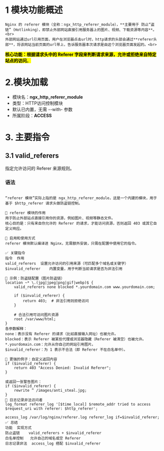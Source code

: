 # 1 模块功能概述
    Nginx 的 referer 模块（全称：ngx_http_referer_module），**主要用于 防止“盗链”（Hotlinking），即禁止外部网站直接引用服务器上的图片、视频、下载资源等内容**。<br>
    外部网站通过url引用页面，用户在浏览器点击url时，http请求的头部会通过**referer头部**，将该网站当前页面的url带上，告诉服务器本次请求是由这个浏览器页面发起的。<br>

<mark>**核心功能：根据请求头中的 Referer 字段来判断请求来源，允许或拒绝来自特定站点的访问**。</mark>




# 2.模块加载
- 模块名：**ngx_http_referer_module**
- 类型：HTTP访问控制模块
- 默认已内置，无需 --with- 参数
- 所属阶段：**ACCESS**


# 3. 主要指令

## 3.1 valid_referers
指定允许访问的 Referer 来源规则。

### 语法

```

```



```
“referer 模块”实际上指的是 ngx_http_referer_module，这是一个内建的模块，用于基于 $http_referer 请求头做防盗链控制。

🔹 referer 模块的作用
用于防止外部站点直接引用你的资源，例如图片、视频等静态文件。
核心目的是：只有来自你允许的 Referer 的请求，才能访问资源，否则返回 403 或其它自定义响应。

🔹 启用和使用方式
referer 模块默认编译进 Nginx，无需额外安装，只需在配置中使用它的指令。

✅ 关键指令
指令	作用
valid_referers	设置允许访问的引用来源（可匹配多个域名或关键字）
$invalid_referer	内置变量，用于判断当前请求是否为非法引用

🔹 示例：防盗链配置（图片防盗链）
location ~* \.(jpg|jpeg|png|gif|webp)$ {
    valid_referers none blocked *.yourdomain.com www.yourdomain.com;
    
    if ($invalid_referer) {
        return 403;  # 非法引用则拒绝访问
    }

    # 合法引用可访问图片资源
    root /var/www/html;
}
各参数解释：
none：表示没有 Referer 的请求（比如直接输入网址）也被允许。
blocked：表示 Referer 被某些代理或浏览器隐藏（Referer 被清空）也被允许。
*.yourdomain.com：允许从你自己的网站引用图片。
$invalid_referer：为 1 表示不合法（即 Referer 不在白名单中）。

🔹 更强的例子：自定义返回内容
if ($invalid_referer) {
    return 403 "Access Denied: Invalid Referer";
}

或返回一张警告图片：
if ($invalid_referer) {
    rewrite ^ /images/anti_steal.jpg;
}
🔹 日志记录非法访问者
log_format referer_log '[$time_local] $remote_addr tried to access $request_uri with referer: $http_referer';

access_log /var/log/nginx/referer.log referer_log if=$invalid_referer;
✅ 总结
功能	实现方式
防止盗链	valid_referers + $invalid_referer
白名单控制	允许自己的域名或空 Referer
日志记录非法	access_log 搭配 $invalid_referer
```
